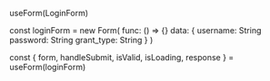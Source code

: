 useForm(LoginForm)

const loginForm = new Form(
    func: () => {}
    data: {
        username: String
        password: String
        grant_type: String
    }
)

const { form, handleSubmit, isValid, isLoading, response } = useForm(loginForm)
